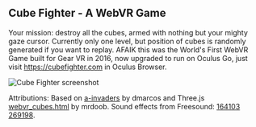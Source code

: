 ## Cube Fighter - A WebVR Game
Your mission: destroy all the cubes, armed with nothing but your mighty gaze cursor. Currently only one level, but position of cubes is randomly generated if you want to replay. AFAIK this was the World's First WebVR Game built for Gear VR in 2016, now upgraded to run on Oculus Go, just visit https://cubefighter.com in Oculus Browser.

![Cube Fighter screenshot](screenshot.jpg)

Attributions: Based on [a-invaders](https://github.com/dmarcos/a-invaders) by dmarcos and Three.js [webvr_cubes.html](https://github.com/mrdoob/three.js/blob/r75/examples/webvr_cubes.html) by mrdoob. Sound effects from Freesound: [164103](https://www.freesound.org/people/BMacZero/sounds/164103/) [269198](https://www.freesound.org/people/mickleness/sounds/269198/).

